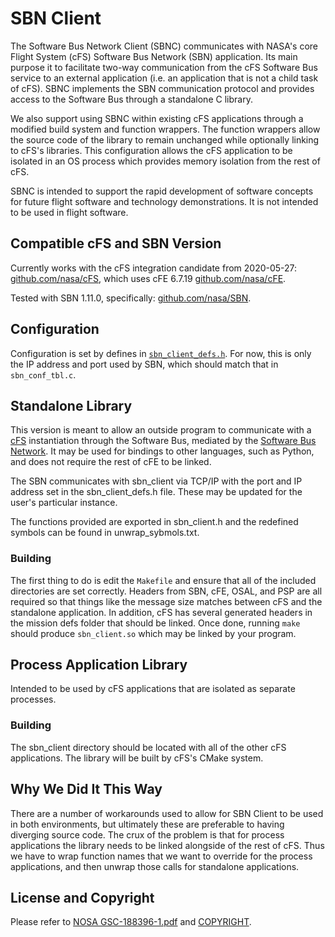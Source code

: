 # SBN Client

The Software Bus Network Client (SBNC) communicates with NASA's core Flight System (cFS) Software Bus Network (SBN) application.
Its main purpose it to facilitate two-way communication from the cFS Software Bus service to an external application (i.e. an application that is not a child task of cFS).
SBNC implements the SBN communication protocol and provides access to the Software Bus through a standalone C library.

We also support using SBNC within existing cFS applications through a modified build system and function wrappers.
The function wrappers allow the source code of the library to remain unchanged while optionally linking to cFS's libraries.
This configuration allows the cFS application to be isolated in an OS process which provides memory isolation from the rest of cFS.

SBNC is intended to support the rapid development of software concepts for future flight software and technology demonstrations.
It is not intended to be used in flight software.

## Compatible cFS and SBN Version

Currently works with the cFS integration candidate from 2020-05-27: [github.com/nasa/cFS](https://github.com/nasa/cFS/tree/da695db7daaf3ca417662b81c5b9ea48c67be78f), which uses cFE 6.7.19 [github.com/nasa/cFE](https://github.com/nasa/cFE/tree/ad2190af9a2b40c9b9d0f3b88f601e931ad4059d).

Tested with SBN 1.11.0, specifically: [github.com/nasa/SBN](https://github.com/nasa/SBN/tree/ea45ea4a075b1e28e0fd3413c63a3ad6ce57aba0).

## Configuration

Configuration is set by defines in [`sbn_client_defs.h`](./fsw/src/sbn_client_defs.h).
For now, this is only the IP address and port used by SBN, which should match that in `sbn_conf_tbl.c`.

## Standalone Library

This version is meant to allow an outside program to communicate with a [cFS](https://github.com/NASA/cFS) instantiation through the Software Bus, mediated by the [Software Bus Network](https://github.com/nasa/SBN). It may be used for bindings to other languages, such as Python, and does not require the rest of cFE to be linked.

The SBN communicates with sbn_client via TCP/IP with the port and IP address set in the sbn_client_defs.h file. These may be updated for the user's particular instance.   

The functions provided are exported in sbn_client.h and the redefined symbols can be found in unwrap_sybmols.txt.

### Building

The first thing to do is edit the `Makefile` and ensure that all of the included directories are set correctly.
Headers from SBN, cFE, OSAL, and PSP are all required so that things like the message size matches between cFS and the standalone application.
In addition, cFS has several generated headers in the mission defs folder that should be linked.
Once done, running `make` should produce `sbn_client.so` which may be linked by your program.

## Process Application Library

Intended to be used by cFS applications that are isolated as separate processes.

### Building

The sbn_client directory should be located with all of the other cFS applications.
The library will be built by cFS's CMake system.

## Why We Did It This Way

There are a number of workarounds used to allow for SBN Client to be used in both environments, but ultimately these are preferable to having diverging source code.
The crux of the problem is that for process applications the library needs to be linked alongside of the rest of cFS.
Thus we have to wrap function names that we want to override for the process applications, and then unwrap those calls for standalone applications.

## License and Copyright

Please refer to [NOSA GSC-188396-1.pdf](NOSA%20GSC-18396-1.pdf) and [COPYRIGHT](COPYRIGHT).
